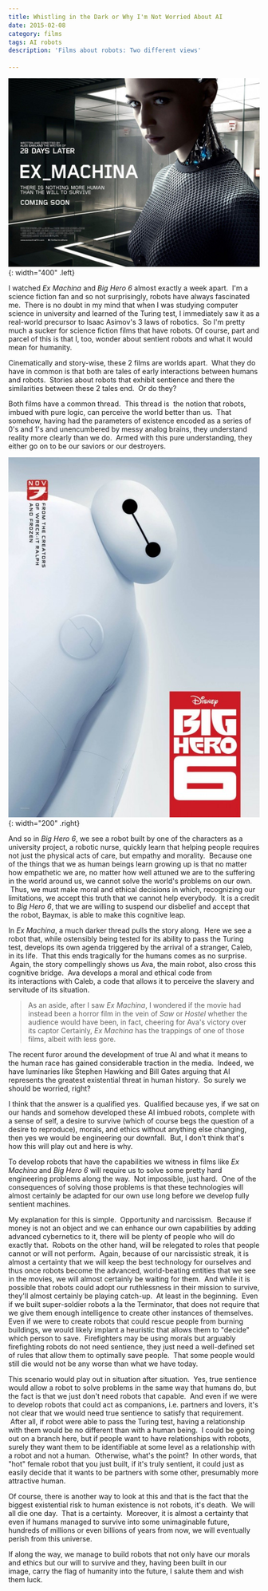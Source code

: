 ```yaml
---
title: Whistling in the Dark or Why I'm Not Worried About AI
date: 2015-02-08
category: films
tags: AI robots
description: 'Films about robots: Two different views'

---
```


![Ex Machina](/assets/images/blog/ex-machina-uk-poster.jpg){: width="400" .left}

I watched _Ex Machina_ and _Big Hero 6_ almost exactly a week apart.  I'm a science fiction fan and so not
surprisingly, robots have always fascinated me.  There is no doubt in my mind that when I was studying computer
science in university and learned of the Turing test, I immediately saw it as a real-world precursor to Isaac
Asimov's 3 laws of robotics.  So I'm pretty much a sucker for science fiction films that have robots.
Of course, part and parcel of this is that I, too, wonder about sentient robots and what it would mean for humanity.

Cinematically and story-wise, these 2 films are worlds apart.  What they do have in common is that both are tales of early interactions between humans and robots.  Stories about robots that exhibit sentience and there the similarities between these 2 tales end.  Or do they?

Both films have a common thread.  This thread is  the notion that robots, imbued with pure logic, can perceive
the world better than us.  That somehow, having had the parameters of existence encoded as a series of 0's and
1's and unencumbered by messy analog brains, they understand reality more clearly than we do.  Armed with this
pure understanding, they either go on to be our saviors or our destroyers.

![Big Hero 6](/assets/images/blog/big-hero-six-ver2.jpg){: width="200" .right}

And so in _Big Hero 6_, we see a robot built by one of the characters as a university project, a robotic nurse,
quickly learn that helping people requires not just the physical acts of care, but empathy and morality.  Because
one of the things that we as human beings learn growing up is that no matter how empathetic we are, no matter how
well attuned we are to the suffering in the world around us, we cannot solve the world's problems on our own.  Thus,
we must make moral and ethical decisions in which, recognizing our limitations, we accept this truth that we cannot
help everybody.  It is a credit to _Big Hero 6_, that we are willing to suspend our disbelief and accept that the
robot, Baymax, is able to make this cognitive leap.

In _Ex Machina_, a much darker thread pulls the story along.  Here we see a robot that, while ostensibly being
tested for its ability to pass the Turing test, develops its own agenda triggered by the arrival of a stranger,
Caleb, in its life.  That this ends tragically for the humans comes as no surprise.  Again, the story compellingly
shows us Ava, the main robot, also cross this cognitive bridge.  Ava develops a moral and ethical code from
its interactions with Caleb, a code that allows it to perceive the slavery and servitude of its situation.

> As an aside, after I saw _Ex Machina_, I wondered if the movie had instead been a horror film in the vein of
> _Saw_ or _Hostel_ whether the audience would have been, in fact, cheering for Ava's victory over its captor
> Certainly, _Ex Machina_ has the trappings of one of those films, albeit with less gore.

The recent furor around the development of true AI and what it means to the human race has gained considerable traction in the media.  Indeed, we have luminaries like Stephen Hawking and Bill Gates arguing that AI represents the greatest existential threat in human history.  So surely we should be worried, right?

I think that the answer is a qualified yes.  Qualified because yes, if we sat on our hands and somehow developed these AI imbued robots, complete with a sense of self, a desire to survive (which of course begs the question of a desire to reproduce), morals, and ethics without anything else changing, then yes we would be engineering our downfall.  But, I don't think that's how this will play out and here is why.

To develop robots that have the capabilities we witness in films like _Ex Machina_ and _Big Hero 6_ will require us to solve some pretty hard engineering problems along the way.  Not impossible, just hard.  One of the consequences of solving those problems is that these technologies will almost certainly be adapted for our own use long before we develop fully sentient machines.

My explanation for this is simple.  Opportunity and narcissism.  Because if money is not an object and we can enhance our own capabilities by adding advanced cybernetics to it, there will be plenty of people who will do exactly that.  Robots on the other hand, will be relegated to roles that people cannot or will not perform.  Again, because of our narcissistic streak, it is almost a certainty that we will keep the best technology for ourselves and thus once robots become the advanced, world-beating entities that we see in the movies, we will almost certainly be waiting for them.  And while it is possible that robots could adopt our ruthlessness in their mission to survive, they'll almost certainly be playing catch-up.  At least in the beginning.  Even if we built super-soldier robots a la the Terminator, that does not require that we give them enough intelligence to create other instances of themselves. Even if we were to create robots that could rescue people from burning buildings, we would likely implant a heuristic that allows them to "decide" which person to save.  Firefighters may be using morals but arguably firefighting robots do not need sentience, they just need a well-defined set of rules that allow them to optimally save people.  That some people would still die would not be any worse than what we have today.

This scenario would play out in situation after situation.  Yes, true sentience would allow a robot to solve problems in the same way that humans do, but the fact is that we just don't need robots that capable.  And even if we were to develop robots that could act as companions, i.e. partners and lovers, it's not clear that we would need true sentience to satisfy that requirement.  After all, if robot were able to pass the Turing test, having a relationship with them would be no different than with a human being.  I could be going out on a branch here, but if people want to have relationships with robots, surely they want them to be identifiable at some level as a relationship with a robot and not a human.  Otherwise, what's the point?  In other words, that "hot" female robot that you just built, if it's truly sentient, it could just as easily decide that it wants to be partners with some other, presumably more attractive human.

Of course, there is another way to look at this and that is the fact that the biggest existential risk to human existence is not robots, it's death.  We will all die one day.  That is a certainty.  Moreover, it is almost a certainty that even if humans managed to survive into some unimaginable future, hundreds of millions or even billions of years from now, we will eventually perish from this universe.

If along the way, we manage to build robots that not only have our morals and ethics but our will to survive and they, having been built in our image, carry the flag of humanity into the future, I salute them and wish them luck.

























